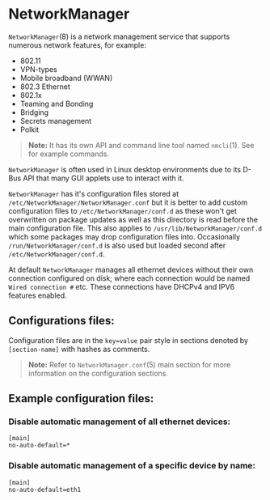 # NetworkManager

`NetworkManager`(8) is a network management service that supports numerous network features, for example:

- 802.11
- VPN-types
- Mobile broadband (WWAN)
- 802.3 Ethernet
- 802.1x
- Teaming and Bonding
- Bridging
- Secrets management
- Polkit

> **Note:** It has its own API and command line tool named `nmcli`(1). See [](../../CheatSheet.md#networkmanager) for example commands.

`NetworkManager` is often used in Linux desktop environments due to its D-Bus API that many GUI applets use to interact with it. 

`NetworkManager` has it's configuration files stored at `/etc/NetworkManager/NetworkManager.conf` but it is better to add custom configuration files to `/etc/NetworkManager/conf.d` as these won't get overwritten on package updates as well as this directory is read before the main configuration file. This also applies to `/usr/lib/NetworkManager/conf.d` which some packages may drop configuration files into. Occasionally `/run/NetworkManager/conf.d` is also used but loaded second after `/etc/NetworkManager/conf.d`.

At default `NetworkManager` manages all ethernet devices without their own connection configured on disk; where each connection would be named `Wired connection #` etc. These connections have DHCPv4 and IPV6 features enabled.

## Configurations files:

Configuration files are in the `key=value` pair style in sections denoted by `[section-name]` with hashes as comments.

> **Note:** Refer to `NetworkManager.conf`(5) main section for more information on the configuration sections.

## Example configuration files:

### Disable automatic management of all ethernet devices:

```plaintext
[main]
no-auto-default=*
```

### Disable automatic management of a specific device by name:

```plaintext
[main]
no-auto-default=eth1
```